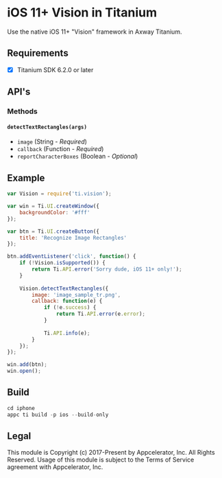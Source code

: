 # iOS 11+ Vision in Titanium
Use the native iOS 11+ "Vision" framework in Axway Titanium.

## Requirements
- [x] Titanium SDK 6.2.0 or later

## API's

### Methods

#### `detectTextRectangles(args)`
- `image` (String - _Required_)
- `callback` (Function - _Required_)
- `reportCharacterBoxes` (Boolean - _Optional_)

## Example
```js
var Vision = require('ti.vision');

var win = Ti.UI.createWindow({
    backgroundColor: '#fff'
});

var btn = Ti.UI.createButton({
    title: 'Recognize Image Rectangles'
});

btn.addEventListener('click', function() {
    if (!Vision.isSupported()) {
        return Ti.API.error('Sorry dude, iOS 11+ only!');
    }
    
    Vision.detectTextRectangles({
        image: 'image_sample_tr.png',
        callback: function(e) {
            if (!e.success) {
                return Ti.API.error(e.error);
            }
            
            Ti.API.info(e);
        }
    });
});

win.add(btn);
win.open();
```

## Build
```js
cd iphone
appc ti build -p ios --build-only
```

## Legal

This module is Copyright (c) 2017-Present by Appcelerator, Inc. All Rights Reserved. 
Usage of this module is subject to the Terms of Service agreement with Appcelerator, Inc.  
